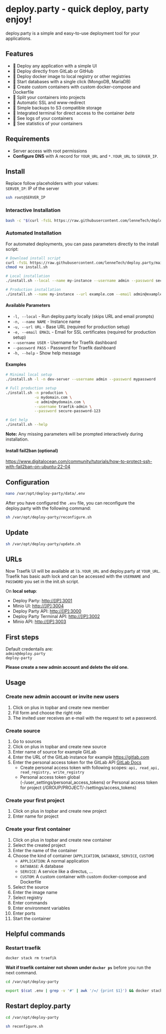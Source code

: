 # deploy.party - quick deploy, party enjoy!
deploy.party is a simple and easy-to-use deployment tool for your applications.

## Features
- 🎉 Deploy any application with a simple UI
- 🎉 Deploy directly from GitLab or GitHub
- 🎉 Deploy docker image to local registry or other registries
- 🎉 Start databases with a single click (MongoDB, MariaDB)
- 🎉 Create custom containers with custom docker-compose and Dockerfile
- 🎉 Split your containers into projects
- 🎉 Automatic SSL and www-redirect
- 🎉 Simple backups to S3 compatible storage
- 🎉 Integrated terminal for direct access to the container _beta_
- 🎉 See logs of your containers
- 🎉 See statistics of your containers

## Requirements
- Server access with root permissions
- **Configure DNS** with A record for `YOUR_URL` and `*.YOUR_URL` to `SERVER_IP`.

## Install
Replace follow placeholders with your values:  
`SERVER_IP`: IP of the server  

```bash
ssh root@SERVER_IP
```

### Interactive Installation
```bash
bash -c "$(curl -fsSL https://raw.githubusercontent.com/lenneTech/deploy.party/main/install.sh)"
```

### Automated Installation
For automated deployments, you can pass parameters directly to the install script:

```bash
# Download install script
curl -fsSL https://raw.githubusercontent.com/lenneTech/deploy.party/main/install.sh -o install.sh
chmod +x install.sh

# Local installation
./install.sh --local --name my-instance --username admin --password secret123

# Production installation  
./install.sh --name my-instance --url example.com --email admin@example.com --username admin --password secret123
```

#### Available Parameters
- `-l, --local` - Run deploy.party locally (skips URL and email prompts)
- `-n, --name NAME` - Instance name
- `-u, --url URL` - Base URL (required for production setup)
- `-e, --email EMAIL` - Email for SSL certificates (required for production setup)
- `--username USER` - Username for Traefik dashboard
- `--password PASS` - Password for Traefik dashboard
- `-h, --help` - Show help message

#### Examples
```bash
# Minimal local setup
./install.sh -l -n dev-server --username admin --password mypassword

# Full production setup
./install.sh -n production \
             -u mydomain.com \
             -e admin@mydomain.com \
             --username traefik-admin \
             --password secure-password-123

# Get help
./install.sh --help
```

**Note:** Any missing parameters will be prompted interactively during installation.

#### Install fail2ban (optional)
https://www.digitalocean.com/community/tutorials/how-to-protect-ssh-with-fail2ban-on-ubuntu-22-04

## Configuration
```bash
nano /var/opt/deploy-party/data/.env
```

After you have configured the `.env` file, you can reconfigure the deploy.party with the following command:
```bash
sh /var/opt/deploy-party/reconfigure.sh
```

## Update
```bash
sh /var/opt/deploy-party/update.sh
```

## URLs
Now Traefik UI will be available at `lb.YOUR_URL` and deploy.party at `YOUR_URL`.
Traefik has basic auth lock and can be accessed with the `USERNAME` and `PASSWORD` you set in the init.sh script.

On **local setup**:
- Deploy Party: [http://[IP]:3001](http://[IP]:3001)
- Minio UI: [http://[IP]:3004](http://[IP]:9000)
- Deploy Party API: [http://[IP]:3000](http://[IP]:3000)
- Deploy Party Terminal API: [http://[IP]:3002](http://[IP]:3002)
- Minio API: [http://[IP]:3003](http://[IP]:9001)

## First steps
Default credentails are:  
`admin@deploy.party`  
`deploy-party`  

**Please create a new admin account and delete the old one.**

## Usage

### Create new admin account or invite new users
1. Click on plus in topbar and create new member
2. Fill form and choose the right role
3. The invited user receives an e-mail with the request to set a password.

### Create source
1. Go to sources
2. Click on plus in topbar and create new source
3. Enter name of source for example GitLab
4. Enter the URL of the GitLab instance for example https://gitlab.com
5. Enter the personal access token for the GitLab API [GitLab Docs](https://docs.gitlab.com/ee/user/profile/personal_access_tokens.html)
    - Create personal access token with following scopes: `api, read_api, read_registry, write_registry`
    - Personal access token global (-/user_settings/personal_access_tokens) or Personal access token for project (/GROUP/PROJECT/-/settings/access_tokens)

### Create your first project
1. Click on plus in topbar and create new project
2. Enter name for project

### Create your first container
1. Click on plus in topbar and create new container
2. Select the created project
3. Enter the name of the container
4. Choose the kind of container (`APPLICATION`, `DATABASE`, `SERVICE`, `CUSTOM`)
    - `APPLICATION`: A normal application
    - `DATABASE`: A database
    - `SERVICE`: A service like a directus, ...
    - `CUSTOM`: A custom container with custom docker-compose and Dockerfile
5. Select the source
6. Enter the image name
7. Select registry
8. Enter commands
9. Enter environment variables
10. Enter ports
11. Start the container

## Helpful commands

### Restart traefik
```bash
docker stack rm traefik
```

**Wait if traefik container not shown under `docker ps`** before you run the next command.

```bash
cd /var/opt/deploy-party
```
```bash
export $(cat .env | grep -v '#' | awk '/=/ {print $1}') && docker stack deploy -c docker-compose.traefik.yml traefik
```

## Restart deploy.party
```bash
cd /var/opt/deploy-party
```
```bash
sh reconfigure.sh
```
